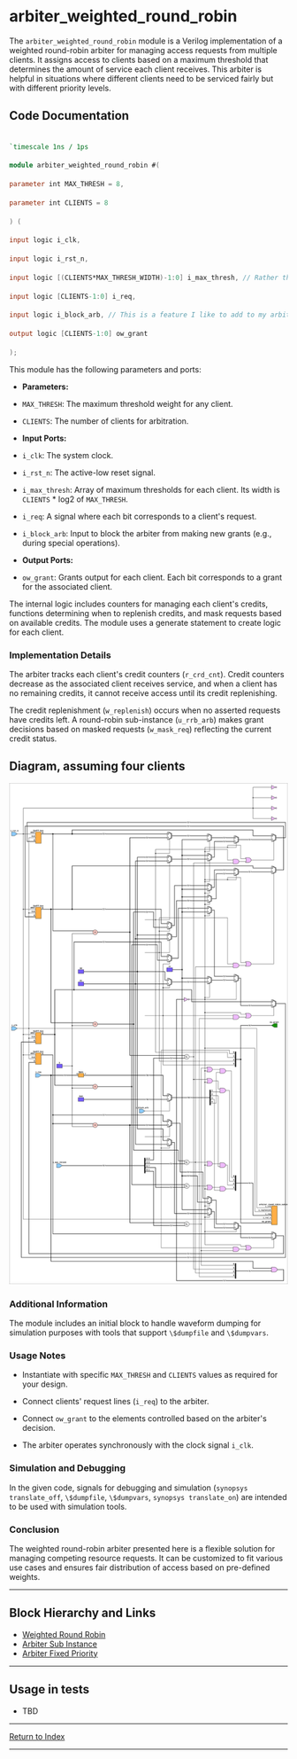 # arbiter_weighted_round_robin

The `arbiter_weighted_round_robin` module is a Verilog implementation of a weighted round-robin arbiter for managing access requests from multiple clients. It assigns access to clients based on a maximum threshold that determines the amount of service each client receives. This arbiter is helpful in situations where different clients need to be serviced fairly but with different priority levels.

## Code Documentation

```verilog

`timescale 1ns / 1ps

module arbiter_weighted_round_robin #(

parameter int MAX_THRESH = 8,

parameter int CLIENTS = 8

) (

input logic i_clk,

input logic i_rst_n,

input logic [(CLIENTS*MAX_THRESH_WIDTH)-1:0] i_max_thresh, // Rather than having many ports for the threshold, there is one that is many bits wide.

input logic [CLIENTS-1:0] i_req,

input logic i_block_arb, // This is a feature I like to add to my arbiters; it backs up the system, then when it is unblocked, one can get very complex, but deterministic behavior. This enables one to hit very hard bugs deep in the system.

output logic [CLIENTS-1:0] ow_grant

);

```

This module has the following parameters and ports:

- **Parameters:**

- `MAX_THRESH`: The maximum threshold weight for any client.

- `CLIENTS`: The number of clients for arbitration.

- **Input Ports:**

- `i_clk`: The system clock.

- `i_rst_n`: The active-low reset signal.

- `i_max_thresh`: Array of maximum thresholds for each client. Its width is `CLIENTS` * log2 of `MAX_THRESH`.

- `i_req`: A signal where each bit corresponds to a client's request.

- `i_block_arb`: Input to block the arbiter from making new grants (e.g., during special operations).

- **Output Ports:**

- `ow_grant`: Grants output for each client. Each bit corresponds to a grant for the associated client.

The internal logic includes counters for managing each client's credits, functions determining when to replenish credits, and mask requests based on available credits. The module uses a generate statement to create logic for each client.

### Implementation Details

The arbiter tracks each client's credit counters (`r_crd_cnt`). Credit counters decrease as the associated client receives service, and when a client has no remaining credits, it cannot receive access until its credit replenishing.

The credit replenishment (`w_replenish`) occurs when no asserted requests have credits left. A round-robin sub-instance (`u_rrb_arb`) makes grant decisions based on masked requests (`w_mask_req`) reflecting the current credit status.

## Diagram, assuming four clients

![Fixed Priority Arbiter Diagram](./_svg/arbiter_weighted_round_robin.svg)

### Additional Information

The module includes an initial block to handle waveform dumping for simulation purposes with tools that support `\$dumpfile` and `\$dumpvars`.

### Usage Notes

- Instantiate with specific `MAX_THRESH` and `CLIENTS` values as required for your design.

- Connect clients' request lines (`i_req`) to the arbiter.

- Connect `ow_grant` to the elements controlled based on the arbiter's decision.

- The arbiter operates synchronously with the clock signal `i_clk`.

### Simulation and Debugging

In the given code, signals for debugging and simulation (`synopsys translate_off`, `\$dumpfile`, `\$dumpvars`, `synopsys translate_on`) are intended to be used with simulation tools.

### Conclusion

The weighted round-robin arbiter presented here is a flexible solution for managing competing resource requests. It can be customized to fit various use cases and ensures fair distribution of access based on pre-defined weights.

---

## Block Hierarchy and Links

- [Weighted Round Robin](arbiter_weighted_round_robin.md)
- [Arbiter Sub Instance](arbiter_round_robin_subinst.md)
- [Arbiter Fixed Priority](arbiter_fixed_priority.md)

---

## Usage in tests

- TBD

---

[Return to Index](index.md)

---
